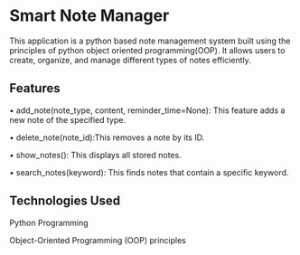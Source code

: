 # Smart Note Manager

This application is a python based note management system built using the principles of python object oriented programming(OOP). It allows users to create, organize, and manage different types of notes efficiently.
 
## Features
 •  add_note(note_type, content, reminder_time=None): This feature adds a new note of the specified type.
 
 •  delete_note(note_id):This removes a note by its ID.
 
 •  show_notes(): This displays all stored notes.
 
 •  search_notes(keyword): This finds notes that contain a specific keyword.
 
## Technologies Used
Python Programming

Object-Oriented Programming (OOP) principles
